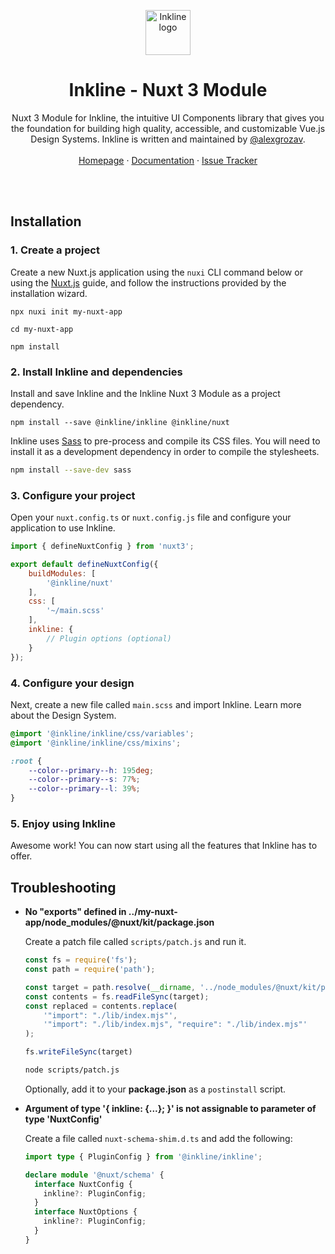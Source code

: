<p align="center">
    <a href="http://inkline.io/">
        <img src="https://raw.githubusercontent.com/inkline/inkline.io/main/src/assets/images/logo/logo-black.svg" alt="Inkline logo" width=72 height=72>
    </a>
</p>

<h1 align="center">Inkline - Nuxt 3 Module</h1>

<p align="center">
    Nuxt 3 Module for Inkline, the intuitive UI Components library that gives you the foundation for building high quality, accessible, and customizable Vue.js Design Systems. Inkline is written and maintained by <a href="https://twitter.com/alexgrozav">@alexgrozav</a>. 
    <br/>
    <br/>
    <a href="https://inkline.io">Homepage</a>
    ·
    <a href="https://inkline.io/docs/introduction">Documentation</a>
    ·
    <a href="https://github.com/inkline/inkline/issues">Issue Tracker</a>
</p>

<br/>
<br/>

## Installation

### 1. **Create a project**

Create a new Nuxt.js application using the `nuxi` CLI command below or using the [Nuxt.js](https://v3.nuxtjs.org/getting-started/installation/) guide, and follow the instructions provided by the installation wizard.

```
npx nuxi init my-nuxt-app

cd my-nuxt-app

npm install
```

### 2. **Install Inkline and dependencies**

Install and save Inkline and the Inkline Nuxt 3 Module as a project dependency.

```
npm install --save @inkline/inkline @inkline/nuxt
```

Inkline uses [Sass](https://sass-lang.com) to pre-process and compile its CSS files. You will need to install it as a development dependency in order to compile the stylesheets.

~~~bash
npm install --save-dev sass
~~~

### 3. **Configure your project**

Open your `nuxt.config.ts` or `nuxt.config.js` file and configure your application to use Inkline.

```js
import { defineNuxtConfig } from 'nuxt3';

export default defineNuxtConfig({
    buildModules: [
        '@inkline/nuxt'
    ],
    css: [
        '~/main.scss'
    ],
    inkline: {
        // Plugin options (optional)
    }
});
```

### 4. **Configure your design**

Next, create a new file called `main.scss` and import Inkline. Learn more about the Design System.

~~~scss
@import '@inkline/inkline/css/variables';
@import '@inkline/inkline/css/mixins';

:root {
    --color--primary--h: 195deg;
    --color--primary--s: 77%;
    --color--primary--l: 39%;
}
~~~

### 5. Enjoy using Inkline

Awesome work! You can now start using all the features that Inkline has to offer.

## Troubleshooting

- **No "exports" defined in ../my-nuxt-app/node_modules/@nuxt/kit/package.json**
    
    Create a patch file called `scripts/patch.js` and run it.

    ~~~js
    const fs = require('fs');
    const path = require('path');

    const target = path.resolve(__dirname, '../node_modules/@nuxt/kit/package.json');
    const contents = fs.readFileSync(target);
    const replaced = contents.replace(
        '"import": "./lib/index.mjs"', 
        '"import": "./lib/index.mjs", "require": "./lib/index.mjs"'
    );

    fs.writeFileSync(target)
    ~~~

    ~~~bash
    node scripts/patch.js
    ~~~

    Optionally, add it to your **package.json** as a `postinstall` script.

- **Argument of type '{ inkline: {...}; }' is not assignable to parameter of type 'NuxtConfig'**
    
    Create a file called `nuxt-schema-shim.d.ts` and add the following:

    ~~~ts
    import type { PluginConfig } from '@inkline/inkline';

    declare module '@nuxt/schema' {
      interface NuxtConfig {
        inkline?: PluginConfig;
      }
      interface NuxtOptions {
        inkline?: PluginConfig; 
      }
    }
    ~~~
